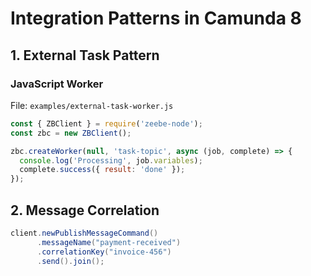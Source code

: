 # Integration Patterns in Camunda 8

## 1. External Task Pattern
### JavaScript Worker
File: `examples/external-task-worker.js`
```js
const { ZBClient } = require('zeebe-node');
const zbc = new ZBClient();

zbc.createWorker(null, 'task-topic', async (job, complete) => {
  console.log('Processing', job.variables);
  complete.success({ result: 'done' });
});
```

## 2. Message Correlation
```java
client.newPublishMessageCommand()
      .messageName("payment-received")
      .correlationKey("invoice-456")
      .send().join();
```
